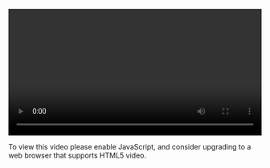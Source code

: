 <video controls="" style="width: 100%; display: block;"><source src="http://o86bpj665.bkt.clouddn.com/chrome-devtools/8-1-more.mp4" type="video/mp4"><p>To view this video please enable JavaScript, and consider upgrading to a web browser that supports HTML5 video.</p></video>
